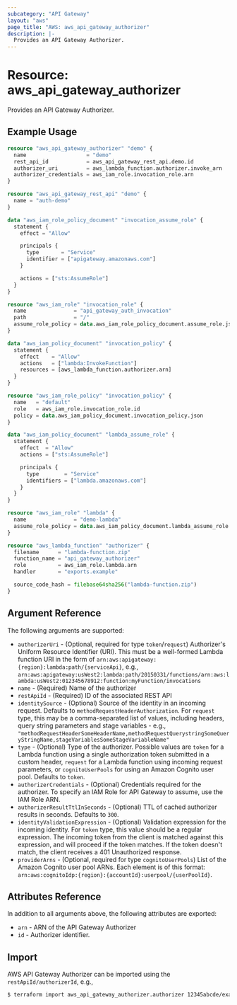 ```yaml
---
subcategory: "API Gateway"
layout: "aws"
page_title: "AWS: aws_api_gateway_authorizer"
description: |-
  Provides an API Gateway Authorizer.
---
```


# Resource: aws_api_gateway_authorizer

Provides an API Gateway Authorizer.

## Example Usage

```terraform
resource "aws_api_gateway_authorizer" "demo" {
  name                   = "demo"
  rest_api_id            = aws_api_gateway_rest_api.demo.id
  authorizer_uri         = aws_lambda_function.authorizer.invoke_arn
  authorizer_credentials = aws_iam_role.invocation_role.arn
}

resource "aws_api_gateway_rest_api" "demo" {
  name = "auth-demo"
}

data "aws_iam_role_policy_document" "invocation_assume_role" {
  statement {
    effect = "Allow"

    principals {
      type       = "Service"
      identifier = ["apigateway.amazonaws.com"]
    }

    actions = ["sts:AssumeRole"]
  }
}

resource "aws_iam_role" "invocation_role" {
  name               = "api_gateway_auth_invocation"
  path               = "/"
  assume_role_policy = data.aws_iam_role_policy_document.assume_role.json
}

data "aws_iam_policy_document" "invocation_policy" {
  statement {
    effect    = "Allow"
    actions   = ["lambda:InvokeFunction"]
    resources = [aws_lambda_function.authorizer.arn]
  }
}

resource "aws_iam_role_policy" "invocation_policy" {
  name   = "default"
  role   = aws_iam_role.invocation_role.id
  policy = data.aws_iam_policy_document.invocation_policy.json
}

data "aws_iam_policy_document" "lambda_assume_role" {
  statement {
    effect  = "Allow"
    actions = ["sts:AssumeRole"]

    principals {
      type        = "Service"
      identifiers = ["lambda.amazonaws.com"]
    }
  }
}

resource "aws_iam_role" "lambda" {
  name               = "demo-lambda"
  assume_role_policy = data.aws_iam_policy_document.lambda_assume_role.json
}

resource "aws_lambda_function" "authorizer" {
  filename      = "lambda-function.zip"
  function_name = "api_gateway_authorizer"
  role          = aws_iam_role.lambda.arn
  handler       = "exports.example"

  source_code_hash = filebase64sha256("lambda-function.zip")
}
```

## Argument Reference

The following arguments are supported:

* `authorizerUri` - (Optional, required for type `token`/`request`) Authorizer's Uniform Resource Identifier (URI). This must be a well-formed Lambda function URI in the form of `arn:aws:apigateway:{region}:lambda:path/{serviceApi}`,
 e.g., `arn:aws:apigateway:usWest2:lambda:path/20150331/functions/arn:aws:lambda:usWest2:012345678912:function:myFunction/invocations`
* `name` - (Required) Name of the authorizer
* `restApiId` - (Required) ID of the associated REST API
* `identitySource` - (Optional) Source of the identity in an incoming request. Defaults to `methodRequestHeaderAuthorization`. For `request` type, this may be a comma-separated list of values, including headers, query string parameters and stage variables - e.g., `"methodRequestHeaderSomeHeaderName,methodRequestQuerystringSomeQueryStringName,stageVariablesSomeStageVariableName"`
* `type` - (Optional) Type of the authorizer. Possible values are `token` for a Lambda function using a single authorization token submitted in a custom header, `request` for a Lambda function using incoming request parameters, or `cognitoUserPools` for using an Amazon Cognito user pool. Defaults to `token`.
* `authorizerCredentials` - (Optional) Credentials required for the authorizer. To specify an IAM Role for API Gateway to assume, use the IAM Role ARN.
* `authorizerResultTtlInSeconds` - (Optional) TTL of cached authorizer results in seconds. Defaults to `300`.
* `identityValidationExpression` - (Optional) Validation expression for the incoming identity. For `token` type, this value should be a regular expression. The incoming token from the client is matched against this expression, and will proceed if the token matches. If the token doesn't match, the client receives a 401 Unauthorized response.
* `providerArns` - (Optional, required for type `cognitoUserPools`) List of the Amazon Cognito user pool ARNs. Each element is of this format: `arn:aws:cognitoIdp:{region}:{accountId}:userpool/{userPoolId}`.

## Attributes Reference

In addition to all arguments above, the following attributes are exported:

* `arn` - ARN of the API Gateway Authorizer
* `id` - Authorizer identifier.

## Import

AWS API Gateway Authorizer can be imported using the `restApiId/authorizerId`, e.g.,

```sh
$ terraform import aws_api_gateway_authorizer.authorizer 12345abcde/example
```

<!-- cache-key: cdktf-0.17.0-pre.15 input-6391ebe84107c4d7738b89f655a5281b28f2e4983472b608f77ad9e3edf83f1a -->